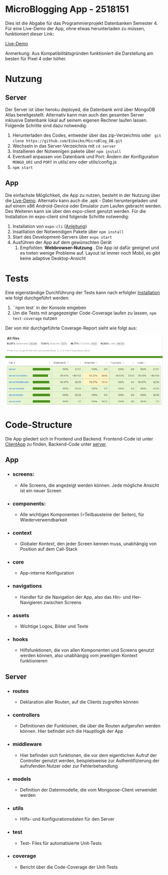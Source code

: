# MicroBlogging App - 2518151
Dies ist die Abgabe für das Programmierprojekt Datenbanken Semester 4.
Für eine Live-Demo der App, ohne etwas herunterladen zu müssen, funktioniert dieser Link:

[Live-Demo](https://appetize.io/app/c6z4zye74phbxerpmmay8p22jw)

Anmerkung: Aus Kompatibilitätsgründen funktioniert die Darstellung am besten für Pixel 4 oder höher.

# Nutzung

## Server

Der Server ist über heroku deployed, die Datenbank wird über MongoDB Atlas bereitgestellt. Alternativ kann man auch den gesamten Server inklusive Datenbank lokal auf seinem eigenen Rechner laufen lassen. Folgende Schritte sind dazu notwendig: 

1. Herunterladen des Codes, entweder über das zip-Verzeichnis oder ` git clone https://github.com/Eikeike/MicroBlog_DB.git`
2. Wechseln in das Server-Verzeichnis mit `cd server`
3. Installieren der Notwenigen pakete über `npm install`
4. Eventuell anpassen von Datenbank und Port: Ändern der Konfiguration `MONGO_URI` und `PORT` in utils/.env oder utils/config.js
5. ``npm start``

## App
Die einfachste Möglichkeit, die App zu nutzen, besteht in der Nutzung über die  [Live-Demo](https://appetize.io/app/c6z4zye74phbxerpmmay8p22jw). Alternativ kann auch die .apk - Datei heruntergeladen und auf einem x86 Android-Device oder Emulator zum Laufen gebracht werden.
Des Weiteren kann sie über den expo-client genutzt werden. Für die Installation im expo-client sind folgende Schritte notwendig:
1. Installation von `expo-cli` ([Anleitung](https://docs.expo.io/get-started/installation/))
2. Insatllation der Notwendigen Pakete über `npm install`
3. Start des Development-Servers über `expo start`
4. Ausführen der App auf dem gewünschten Gerät
   1. Empfohlen:  **Webbrowser-Nutzung** . Die App ist dafür geeignet und es treten wenige Probleme auf. Layout ist immer noch Mobil, es gibt keine adaptive Desktop-Ansicht

# Tests
Eine eigenständige Durchführung der Tests kann nach erfolgter [Installation](#nutzung) wie folgt durchgeführt werden:
1. ``npm test` in der Konsole eingeben
2. Um die Tests mit angegezeigter Code-Coverage laufen zu lassen, `npm test-coverage` nutzen

Der von mir durchgeführte Coverage-Report sieht wie folgt aus:

![Coverage report](https://github.com/Eikeike/MicroBlog_DB/blob/main/server/coverage/coverage.png)

# Code-Structure
Die App gliedert sich in Frontend und Backend. Frontend-Code ist unter [ClientApp](../ClientApp) zu finden, Backend-Code unter [server](../server).

## App
- ### screens: 
  - Alle Screens, die angezeigt werden können. Jede mögliche Ansicht ist ein neuer Screen
- ### components:
  - Alle wichtigen Komponenten (=Teilbausteine der Seiten), für Wiederverwendbarkeit
- ### context
  - Globaler Kontext, den jeder Screen kennen muss, unabhängig von Position auf dem Call-Stack
- ### core
  - App-interne Konfiguration
- ### navigations
  - Handler für die Navigation der App, also das Hin- und Her- Navigieren zwischen Screens
- ### assets
  - Wichtige Logos, Bilder und Texte
- ### hooks
  - Hilfsfunktionen, die von allen Komponenten und Screens genutzt werden können, also unabhängig vom jeweiligen Kontext funktionieren

## Server

- ### routes
  - Deklaration aller Routen, auf die Clients zugreifen können
- ### controllers
  - Definitionen der Funktionen, die über die Routen aufgerufen werden können. Hier befindet sich die Hauptlogik der App
 - ### middleware
    - Hier befinden sich funktionen, die vor dem eigentlichen Aufruf der Controller genutzt werden, beispielsweise zur Authentifizierung der aufrufenden Nutzer oder zur Fehlerbehandlung
- ### models
  - Definition der Datenmodelle, die vom Mongoose-Client verwendet werden
- ### utils
  - Hilfs- und Konfigurationsdaten für den Server
- ### test
  - Test- Files für automatisierte Unit-Tests
- ### coverage
  - Bericht über die Code-Coverage der Unit-Tests 

